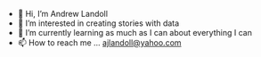 - 👋 Hi, I’m Andrew Landoll
- 👀 I’m interested in creating stories with data
- 🌱 I’m currently learning as much as I can about everything I can
- 📫 How to reach me ... ajlandoll@yahoo.com

<!---
Landoll35/Landoll35 is a ✨ special ✨ repository because its `README.md` (this file) appears on your GitHub profile.
You can click the Preview link to take a look at your changes.
--->
